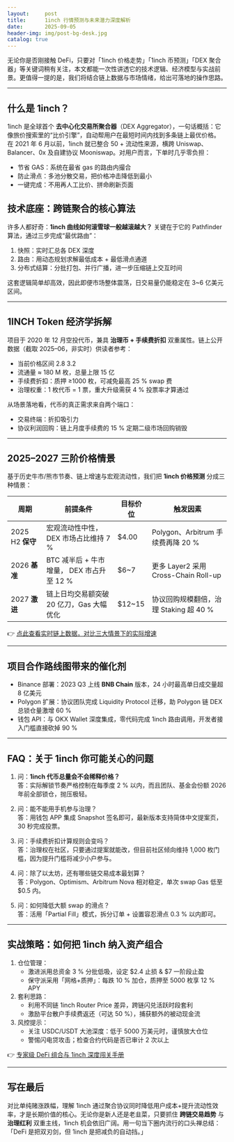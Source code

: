 ```yaml
---
layout:     post
title:      1inch 行情预测与未来潜力深度解析
date:       2025-09-05
header-img: img/post-bg-desk.jpg
catalog: true
---
```


无论你是否刚接触 DeFi，只要对「1inch 价格走势」「1inch 币预测」「DEX 聚合器」等关键词稍有关注，本文都能一次性讲透它的技术逻辑、经济模型与实战前景。更值得一提的是，我们将结合链上数据与市场情绪，给出可落地的操作思路。

---

## 什么是 1inch？
1inch 是全球首个 **去中心化交易所聚合器**（DEX Aggregator），一句话概括：它像旅价搜索里的“比价引擎”，自动帮用户在最短时间内找到多条链上最优价格。  
在 2021 年 6 月以前，1inch 就已整合 50 + 流动性来源，横跨 Uniswap、Balancer、0x 及自建协议 Mooniswap。对用户而言，下单时几乎零负担：  
- 节省 GAS：系统在最省 gas 的路由内撮合  
- 防止滑点：多池分散交易，把价格冲击降低到最小  
- 一键完成：不用再人工比价、拼命刷新页面  

## 技术底座：跨链聚合的核心算法
许多人都好奇：**1inch 曲线如何滚雪球一般越滚越大？** 关键在于它的 Pathfinder 算法，通过三步完成“最优路由”：  
1. 快照：实时汇总各 DEX 深度  
2. 路由：用动态规划求解最低成本 + 最低滑点通道  
3. 分布式结算：分批打包、并行广播，进一步压缩链上交互时间  

这套逻辑简单却高效，因此即便市场整体震荡，日交易量仍能稳定在 3~6 亿美元区间。

---

## 1INCH Token 经济学拆解
项目于 2020 年 12 月空投代币，兼具 **治理币 + 手续费折扣** 双重属性。链上公开数据（截取 2025–06，非实时）供读者参考：  

- 当前价格区间 $2.8~$3.2  
- 流通量 ≈ 180 M 枚，总量上限 15 亿  
- 手续费折扣：质押 ≥1000 枚，可减免最高 25 % swap 费  
- 治理权重：1 枚代币 = 1 票，重大升级需获 4 % 投票率才算通过  

从场景落地看，代币的真正需求来自两个端口：  
- 交易终端：折扣吸引力  
- 协议利润回购：链上月度手续费的 15 % 定期二级市场回购销毁  

---

## 2025–2027 三阶价格情景
基于历史牛市/熊市节奏、链上增速与宏观流动性，我们把 **1inch 价格预测** 分成三种情景：

| 周期 | 前提条件 | 目标价位 | 触发因素
|---|---|---|---
2025 H2 **保守** | 宏观流动性中性，DEX 市场占比维持 7 % | $4.00 | Polygon、Arbitrum 手续费再降 20 %
2026 **基准** | BTC 减半后 + 牛市增量， DEX 市占升至 12 % | $6~7 | 更多 Layer2 采用 Cross-Chain Roll-up
2027 **激进** | 链上日均交易额突破 20 亿刀，Gas 大幅优化 | $12~15 | 协议回购规模翻倍，治理 Staking 超 40 %

👉 [点此查看实时链上数据，对比三大情景下的实际增速](https://okxdog.com/)  

---

## 项目合作路线图带来的催化剂
- Binance 部署：2023 Q3 上线 **BNB Chain** 版本，24 小时最高单日成交量超 8 亿美元  
- Polygon 扩展：协议团队完成 Liquidity Protocol 迁移，助 Polygon 链 DEX 总锁仓量激增 60 %  
- 钱包 API：与 OKX Wallet 深度集成，零代码完成 1inch 路由调用，开发者接入门槛直接砍掉 90 %  

---

## FAQ：关于 1inch 你可能关心的问题
1. 问：**1inch 代币总量会不会稀释价格？**  
   答：实际解锁节奏严格控制在每季度 2 % 以内，而且团队、基金会份额 2026 年前全部锁仓，抛压极轻。  

2. 问：能不能用手机参与治理？  
   答：用钱包 APP 集成 Snapshot 签名即可，最新版本支持简体中文提案页，30 秒完成投票。  

3. 问：手续费折扣计算规则会变吗？  
   答：治理权在社区，只要通过提案就能改，但目前社区倾向维持 1,000 枚门槛，因为提升门槛将减少小户参与。  

4. 问：除了以太坊，还有哪些链交易成本最划算？  
   答：Polygon、Optimism、Arbitrum Nova 相对稳定，单次 swap Gas 低至 $0.5 内。  

5. 问：如何降低大额 swap 的滑点？  
   答：活用「Partial Fill」模式，拆分订单 + 设置容忍滑点 0.3 % 以内即可。  

---

## 实战策略：如何把 1inch 纳入资产组合
1. 仓位管理：  
   - 激进派用总资金 3 % 分批低吸，设定 $2.4 止损 & $7 一阶段止盈  
   - 保守派采用「网格+质押」：每跌 10 % 加仓，质押至 5000 枚享 12 % APY  
2. 套利思路：  
   - 利用不同链 1inch Router Price 差异，跨链闪兑活跃时段套利  
   - 激励平台散户手续费返还（可达 50 %），捕获额外的被动现金流  
3. 风控提示：  
   - 关注 USDC/USDT 大池深度：低于 5000 万美元时，谨慎放大仓位  
   - 警惕闪电贷攻击；检查合约代码是否已审计 2 次以上  

👉 [专家级 DeFi 组合与 1inch 深度闯关手册](https://okxdog.com/)  

---

## 写在最后
对比单纯赌涨跌幅，理解 1inch 通过聚合协议同时降低用户成本+提升流动性效率，才是长期价值的核心。无论你是新人还是老韭菜，只要抓住 **跨链交易趋势** 与 **治理红利** 双重主线，1inch 机会依旧广阔。用一句当下圈内流行的口头禅总结：  
「DeFi 是把双刃剑，但 1inch 是把减负的自动挡。」